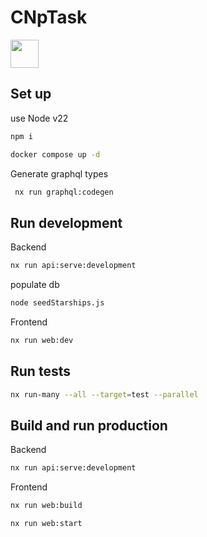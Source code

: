 # CNpTask

<a alt="Nx logo" href="https://nx.dev" target="_blank" rel="noreferrer"><img src="https://raw.githubusercontent.com/nrwl/nx/master/images/nx-logo.png" width="45"></a>

## Set up

use Node v22

```sh
npm i
```

```sh
docker compose up -d
```

Generate graphql types
```sh
 nx run graphql:codegen
```

## Run development
Backend
```sh
nx run api:serve:development
```

populate db
```sh
node seedStarships.js
```

Frontend
```sh
nx run web:dev
```


## Run tests
```sh
nx run-many --all --target=test --parallel
```


## Build and run production
Backend
```sh
nx run api:serve:development
```

Frontend
```sh
nx run web:build
```
```sh
nx run web:start
```
